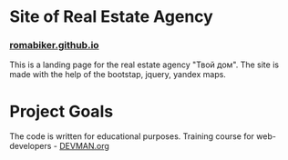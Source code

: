 # Site of Real Estate Agency

### [romabiker.github.io](http://romabiker.github.io)

This is a landing page for the real estate agency "Твой дом". The site is made with the help of the bootstap, jquery, yandex maps.


# Project Goals

The code is written for educational purposes. Training course for web-developers - [DEVMAN.org](https://devman.org)
